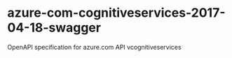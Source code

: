 # azure-com-cognitiveservices-2017-04-18-swagger
OpenAPI specification for azure.com API vcognitiveservices
